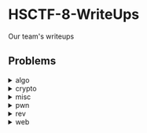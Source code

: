 # HSCTF-8-WriteUps
Our team's writeups

## Problems

<details>
<summary>algo</summary>

|Question|Points|

</details>
<details>
<summary>crypto</summary>

|Question|Points|
|[queen-of-the-hill](./crypto/queen-of-the-hill/queen-of-the-hill.md)||

</details>
<details>
<summary>misc</summary>

|Question|Points|
|[Return of the Intro to Netcat](misc/Return%20of%20the%20Intro%20to%20Netcat/Return%20of%20the%20Intro%20to%20Netcat.md)||
|[LSBlue](./misc/LSBlue/LSBlue.md)||
|[audio-frequency-stego](./misc/audio-frequency-stego/audio-frequency-stego.md)||
|[seeded-randomizer](./misc/seeded-randomizer/seeded-randomizer.md)||

</details>
<details>
<summary>pwn</summary>

|Question|Points|

</details>
<details>
<summary>rev</summary>

|Question|Points|

</details>
<details>
<summary>web</summary>

|Question|Points|
|[NRC](./web/NRC/NRC.md)|???|

</details>